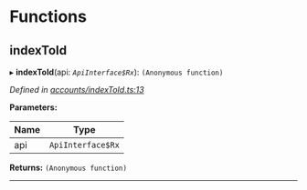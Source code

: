 

# Functions

<a id="indextoid"></a>

##  indexToId

▸ **indexToId**(api: *`ApiInterface$Rx`*): `(Anonymous function)`

*Defined in [accounts/indexToId.ts:13](https://github.com/polkadot-js/api/blob/8cded2e/packages/api-derive/src/accounts/indexToId.ts#L13)*

**Parameters:**

| Name | Type |
| ------ | ------ |
| api | `ApiInterface$Rx` |

**Returns:** `(Anonymous function)`

___

